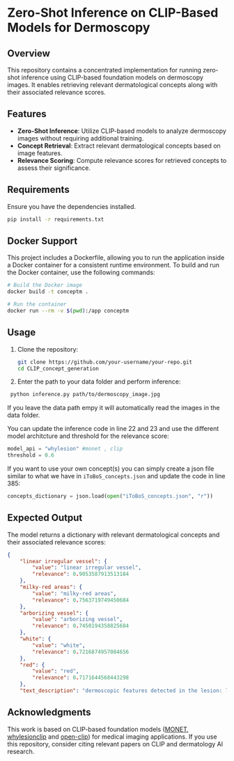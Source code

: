 # Zero-Shot Inference on CLIP-Based Models for Dermoscopy

## Overview
This repository contains a concentrated implementation for running zero-shot inference using CLIP-based foundation models on dermoscopy images. It enables retrieving relevant dermatological concepts along with their associated relevance scores.

## Features
- **Zero-Shot Inference**: Utilize CLIP-based models to analyze dermoscopy images without requiring additional training.
- **Concept Retrieval**: Extract relevant dermatological concepts based on image features.
- **Relevance Scoring**: Compute relevance scores for retrieved concepts to assess their significance.

## Requirements
Ensure you have the dependencies installed.
```bash
pip install -r requirements.txt
```
## Docker Support

This project includes a Dockerfile, allowing you to run the application inside a Docker container for a consistent runtime environment. To build and run the Docker container, use the following commands:
```bash
# Build the Docker image
docker build -t conceptm .

# Run the container
docker run --rm -v $(pwd):/app conceptm
```
## Usage
1. Clone the repository:
   ```bash
   git clone https://github.com/your-username/your-repo.git
   cd CLIP_concept_generation
   ```
2. Enter the path to your data folder and perform inference:
```bash
 python inference.py path/to/dermoscopy_image.jpg
 ```
If you leave the data path empy it will automatically read the images in the data folder.

You can update the inference code in line 22 and 23 and use the different model architcture and threshold for the relevance score:
```python
model_api = "whylesion" #monet , clip
threshold = 0.6
```
If you want to use your own concept(s) you can simply create a json file similar to what we have in ```iToBoS_concepts.json``` and update the code in line 385:
```python
concepts_dictionary = json.load(open("iToBoS_concepts.json", "r"))

```
## Expected Output
The model returns a dictionary with relevant dermatological concepts and their associated relevance scores:
```json
{
    "linear irregular vessel": {
        "value": "linear irregular vessel",
        "relevance": 0.9053587913513184
    },
    "milky-red areas": {
        "value": "milky-red areas",
        "relevance": 0.7563719749450684
    },
    "arborizing vessel": {
        "value": "arborizing vessel",
        "relevance": 0.7450194358825684
    },
    "white": {
        "value": "white",
        "relevance": 0.7216874957084656
    },
    "red": {
        "value": "red",
        "relevance": 0.7171644568443298
    },
    "text_description": "dermoscopic features detected in the lesion: linear irregular vessel, arborizing vessel, hairpin shape vessel, Parallel Pattern, Structureless Areas, regular streaks, serpentine vessel. colors detected in the lesion: white, red. "
```

## Acknowledgments
This work is based on CLIP-based foundation models ([MONET](https://github.com/suinleelab/MONET), [whylesionclip](https://github.com/YueYANG1996/KnoBo)  and [open-clip](https://github.com/openai/CLIP)) for medical imaging applications. If you use this repository, consider citing relevant papers on CLIP and dermatology AI research.




